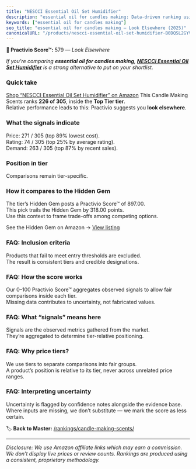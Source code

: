 ```yaml
---
title: "NESCCI Essential Oil Set Humidifier"
description: "essential oil for candles making: Data-driven ranking using the Practivio Score™. Positioned by quality, value, demand, findability, momentum."
keywords: ["essential oil for candles making"]
seo_title: "essential oil for candles making — Look Elsewhere (2025)"
canonicalURL: "/products/nescci-essential-oil-set-humidifier-B0DQSL2GYV/"
---
```


**🚫 Practivio Score™:** 579 — _Look Elsewhere_


*If you're comparing **essential oil for candles making**, **[NESCCI Essential Oil Set Humidifier](https://www.amazon.com/dp/B0DQSL2GYV?tag=practivio-20)** is a strong alternative to put on your shortlist.*
### Quick take
[Shop “NESCCI Essential Oil Set Humidifier” on Amazon](https://www.amazon.com/dp/B0DQSL2GYV?tag=practivio-20)
This Candle Making Scents ranks **226 of 305**, inside the **Top Tier tier**.  
Relative performance leads to this: Practivio suggests you **look elsewhere**.

### What the signals indicate
Price: 271 / 305 (top 89% lowest cost).  
Rating: 74 / 305 (top 25% by average rating).  
Demand: 263 / 305 (top 87% by recent sales).

### Position in tier
Comparisons remain tier-specific.

### How it compares to the Hidden Gem
The tier’s Hidden Gem posts a Practivio Score™ of 897.00.  
This pick trails the Hidden Gem by 318.00 points.  
Use this context to frame trade-offs among competing options.  

See the Hidden Gem on Amazon → [View listing](https://www.amazon.com/dp/B07WRDQ373?tag=practivio-20)

### FAQ: Inclusion criteria
Products that fail to meet entry thresholds are excluded.  
The result is consistent tiers and credible designations.

### FAQ: How the score works
Our 0–100 Practivio Score™ aggregates observed signals to allow fair comparisons inside each tier.  
Missing data contributes to uncertainty, not fabricated values.

### FAQ: What “signals” means here
Signals are the observed metrics gathered from the market.  
They’re aggregated to determine tier-relative positioning.

### FAQ: Why price tiers?
We use tiers to separate comparisons into fair groups.  
A product’s position is relative to its tier, never across unrelated price ranges.

### FAQ: Interpreting uncertainty
Uncertainty is flagged by confidence notes alongside the evidence base.  
Where inputs are missing, we don’t substitute — we mark the score as less certain.


🏷️ **Back to Master:** [/rankings/candle-making-scents/](/rankings/candle-making-scents/)

---
_Disclosure: We use Amazon affiliate links which may earn a commission. We don’t display live prices or review counts. Rankings are produced using a consistent, proprietary methodology._
